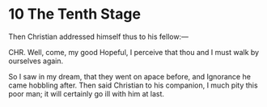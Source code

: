 # 10 The Tenth Stage

Then Christian addressed himself thus to his fellow:—

CHR. Well, come, my good Hopeful, I perceive that thou and I must walk by ourselves again.

So I saw in my dream, that they went on apace before, and Ignorance he came hobbling after. Then said Christian to his companion, I much pity this poor man; it will certainly go ill with him at last.